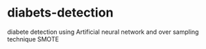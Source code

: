 # diabets-detection
diabete  detection using Artificial neural network and over sampling technique SMOTE
